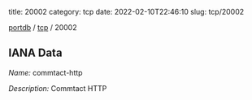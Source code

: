 title: 20002
category: tcp
date: 2022-02-10T22:46:10
slug: tcp/20002

[portdb](/) / [tcp](/category/tcp.html) / 20002


## IANA Data

_Name:_ commtact-http

_Description:_ Commtact HTTP

